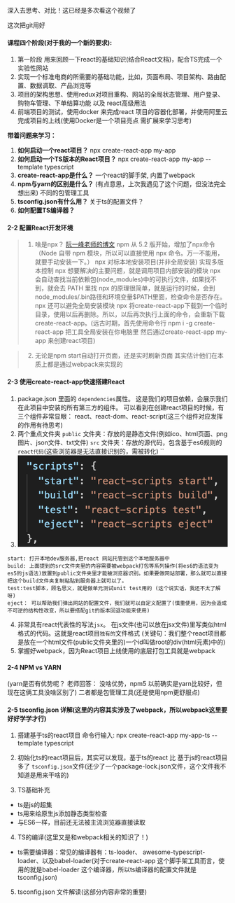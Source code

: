 深入去思考、对比！这已经是多次看这个视频了

这次把git用好
#### 课程四个阶段(对于我的一个新的要求):
1. 第一阶段  用来回顾一下react的基础知识(结合React文档)，配合TS完成一个实验性网站
2. 实现一个标准电商的所需要的基础功能，比如，页面布局、项目架构、路由配置、数据调取、产品浏览等
3. 项目的架构思想、使用redux对项目重构、网站的全局状态管理、用户登录、购物车管理、下单结算功能 以及 react高级用法
4. 前端项目的测试，使用docker 来完成react 项目的容器化部署，并使用阿里云完成项目的上线(使用Docker是一个项目亮点 需扩展来学习思考)


**带着问题来学习：**
1. **如何启动一个react项目？** npx create-react-app my-app
2. **如何启动一个TS版本的React项目？** npx create-react-app my-app --template typescript
3. **create-react-app是什么？** 一个react的脚手架, 内置了webpack
4. **npm与yarn的区别是什么？** (有点意思，上次我遇见了这个问题，但没法完全想出来) 不同的包管理工具
5. **tsconfig.json有什么用？** 关于ts的配置文件？
6. **如何配置TS编译器？**


#### 2-2 配置React开发环境


> 1. 啥是npx？
[阮一峰老师的博文](https://www.ruanyifeng.com/blog/2019/02/npx.html)
npm 从 5.2 版开始，增加了npx命令
（Node 自带 npm 模块，所以可以直接使用 npx 命令。万一不能用，就要手动安装一下。）
npx 对标本地安装项目(并非全局安装) 实现多版本控制
npx 想要解决的主要问题，就是调用项目内部安装的模块
 npx 会自动查找当前依赖包(node_modules)中的可执行文件，如果找不到，就会去 PATH 里找
 npx 的原理很简单，就是运行的时候，会到node_modules/.bin路径和环境变量$PATH里面，检查命令是否存在。
npx 还可以避免全局安装模块 npx 将create-react-app下载到一个临时目录，使用以后再删除。所以，以后再次执行上面的命令，会重新下载create-react-app。(远古时期，首先使用命令行 npm i -g create-react-app  把工具全局安装在你电脑里 然后通过create-react-app my-app 来创建react项目)

> 2. 无论是npm start自动打开页面，还是实时刷新页面 其实估计他们在本质上都是通过webpack来实现的


#### 2-3 使用create-react-app快速搭建React

1. package.json 里面的 `dependencies`属性。  这是我们的项目依赖，会展示我们在此项目中安装的所有第三方的组件。 可以看到在创建react项目的时候，有三个组件非常显眼： react、react-dom、react-script(这三个组件对应发挥的作用有待思考)  
2. 两个重点文件夹
`public` 文件夹：存放的是静态文件(例如ico、html页面、png图片、json文件、txt文件) 
`src` 文件夹：存放的源代码，包含基于es6规则的`react代码`(这些浏览器是无法直接识别的，需被转化)
``   
3. ![script四个指令](./imgs/react-script.png)
```
start: 打开本地dev服务器,把react 网站托管到这个本地服务器中
build: 上面提到的src文件夹里的内容需要被webpack打包等系列操作(将es6的语法变为es5的js语法)放置到public文件夹里才能被浏览器识别。如果要做网站部署，那么就可以直接把这个build文件夹复制粘贴到服务器上就可以了。
test:test脚本，顾名思义，就是做单元测试unit test用的 (这个说实话，我还不太了解呀)
eject： 可以帮助我们弹出网站的配置文件，我们就可以自定义配置了(慎重使用，因为会造成不可逆的结构性改变，所以要搭配git的版本回退功能来使用)
```

4. 非常具有react代表性的写法`jsx`。 在js文件(也可以放在jsx文件)里写类似html格式的代码。这就是react项目`独有的`文件格式 (关键句：我们整个react项目都是放在一个html文件(public文件夹里的)一个id叫做root的div(html元素)中的)
5. 掌握好webpack，因为React项目上线使用的底层打包工具就是webpack

#### 2-4 NPM vs YARN
(yarn是否有优势呢？  老师回答： 没啥优势，npm5 以前确实是yarn比较好，但现在这俩工具没啥区别了)
二者都是包管理工具(还是使用npm更舒服点)

#### 2-5 tsconfig.json 详解(这里的内容其实涉及了webpack，所以webpack这里要好好学学才行)

1. 搭建基于ts的react项目 命令行输入: npx create-react-app my-app-ts --template typescript

2. 初始化ts的react项目后，其实可以发现，基于ts的react 比 基于js的react项目多了 `tsconfig.json`文件(还少了一个package-lock.json文件，这个文件我不知道是用来干啥的)

3. TS基础补充
  * ts是js的超集
  * ts用来给原生js添加静态类型检查
  * 与ES6一样，目前还无法被主流浏览器直接读取

4. TS的编译(这里又是和webpack相关的知识了！)
  * ts需要编译器：常见的编译器有：ts-loader、 awesome-typescript-loader、以及babel-loader(对于create-react-app 这个脚手架工具而言，使用的就是babel-loader 这个编译器，所以ts编译器的配置文件就是tsconfig.json)

5. tsconfig.json 文件解读(这部分内容非常的重要)